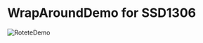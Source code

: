 # WrapAroundDemo for SSD1306

![RoteteDemo](https://user-images.githubusercontent.com/6020549/165236460-e1fd757c-dcff-4601-bce1-b533599b5fc5.JPG)

